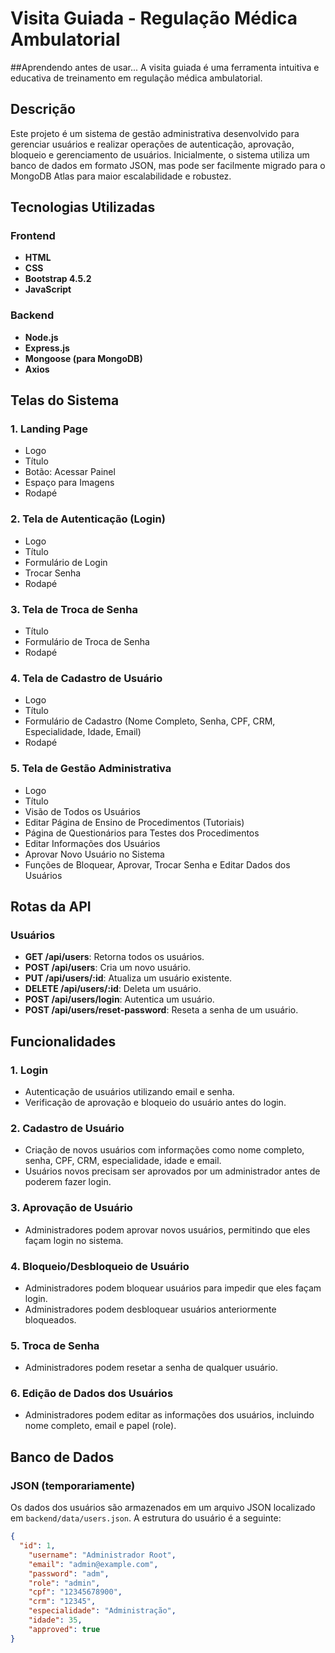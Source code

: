 # Visita Guiada - Regulação Médica Ambulatorial

##Aprendendo antes de usar...
A visita guiada é uma ferramenta intuitiva e educativa de treinamento em regulação médica ambulatorial.

## Descrição
Este projeto é um sistema de gestão administrativa desenvolvido para gerenciar usuários e realizar operações de autenticação, aprovação, bloqueio e gerenciamento de usuários. Inicialmente, o sistema utiliza um banco de dados em formato JSON, mas pode ser facilmente migrado para o MongoDB Atlas para maior escalabilidade e robustez.

## Tecnologias Utilizadas

### Frontend
- **HTML**
- **CSS**
- **Bootstrap 4.5.2**
- **JavaScript**

### Backend
- **Node.js**
- **Express.js**
- **Mongoose (para MongoDB)**
- **Axios**

## Telas do Sistema

### 1. **Landing Page**
   - Logo
   - Título
   - Botão: Acessar Painel
   - Espaço para Imagens
   - Rodapé

### 2. **Tela de Autenticação (Login)**
   - Logo
   - Título
   - Formulário de Login
   - Trocar Senha
   - Rodapé

### 3. **Tela de Troca de Senha**
   - Título
   - Formulário de Troca de Senha
   - Rodapé

### 4. **Tela de Cadastro de Usuário**
   - Logo
   - Título
   - Formulário de Cadastro (Nome Completo, Senha, CPF, CRM, Especialidade, Idade, Email)
   - Rodapé

### 5. **Tela de Gestão Administrativa**
   - Logo
   - Título
   - Visão de Todos os Usuários
   - Editar Página de Ensino de Procedimentos (Tutoriais)
   - Página de Questionários para Testes dos Procedimentos
   - Editar Informações dos Usuários
   - Aprovar Novo Usuário no Sistema
   - Funções de Bloquear, Aprovar, Trocar Senha e Editar Dados dos Usuários

## Rotas da API

### Usuários
- **GET /api/users**: Retorna todos os usuários.
- **POST /api/users**: Cria um novo usuário.
- **PUT /api/users/:id**: Atualiza um usuário existente.
- **DELETE /api/users/:id**: Deleta um usuário.
- **POST /api/users/login**: Autentica um usuário.
- **POST /api/users/reset-password**: Reseta a senha de um usuário.

## Funcionalidades

### 1. **Login**
   - Autenticação de usuários utilizando email e senha.
   - Verificação de aprovação e bloqueio do usuário antes do login.

### 2. **Cadastro de Usuário**
   - Criação de novos usuários com informações como nome completo, senha, CPF, CRM, especialidade, idade e email.
   - Usuários novos precisam ser aprovados por um administrador antes de poderem fazer login.

### 3. **Aprovação de Usuário**
   - Administradores podem aprovar novos usuários, permitindo que eles façam login no sistema.

### 4. **Bloqueio/Desbloqueio de Usuário**
   - Administradores podem bloquear usuários para impedir que eles façam login.
   - Administradores podem desbloquear usuários anteriormente bloqueados.

### 5. **Troca de Senha**
   - Administradores podem resetar a senha de qualquer usuário.

### 6. **Edição de Dados dos Usuários**
   - Administradores podem editar as informações dos usuários, incluindo nome completo, email e papel (role).

## Banco de Dados
### JSON (temporariamente)
Os dados dos usuários são armazenados em um arquivo JSON localizado em `backend/data/users.json`. A estrutura do usuário é a seguinte:

```json
{
  "id": 1,
    "username": "Administrador Root",
    "email": "admin@example.com",
    "password": "adm",
    "role": "admin",
    "cpf": "12345678900",
    "crm": "12345",
    "especialidade": "Administração",
    "idade": 35,
    "approved": true
}

